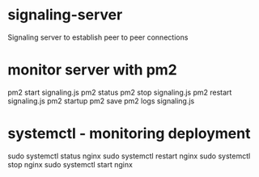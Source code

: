 # signaling-server
Signaling server to establish peer to peer connections

# monitor server with pm2

pm2 start signaling.js
pm2 status
pm2 stop signaling.js
pm2 restart signaling.js
pm2 startup
pm2 save
pm2 logs signaling.js

# systemctl - monitoring deployment
sudo systemctl status nginx
sudo systemctl restart nginx
sudo systemctl stop nginx
sudo systemctl start nginx
